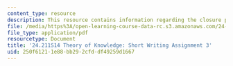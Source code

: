 ```yaml
---
content_type: resource
description: This resource contains information regarding the closure principle.
file: /media/https%3A/open-learning-course-data-rc.s3.amazonaws.com/24-211-theory-of-knowledge-spring-2014/250f61211e88bb292cfddf49259d1667_MIT24_211S11_Closure.pdf
file_type: application/pdf
resourcetype: Document
title: '24.211S14 Theory of Knowledge: Short Writing Assignment 3'
uid: 250f6121-1e88-bb29-2cfd-df49259d1667
---
```

